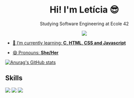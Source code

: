 ##

<h1 align="center">Hi! I'm Letícia 😎</h1>

<p align="center">Studying Software Engineering at Ecole 42</p>

<p align="center">
  <a href="https://t.me/let_franca" rel="nofollow">
    <img src="https://img.shields.io/badge/Telegram-2CA5E0?style=for-the-badge&logo=telegram&logoColor=white"/>
</p>

- 🌱 I’m currently learning: **C, HTML, CSS and Javascript**

- 😄 Pronouns: **She/Her**

[![Anurag's GitHub stats](https://github-readme-stats.vercel.app/api?username=Leticia-Franca&count_private=false&show_icons=true&theme=outrun&border_radius=30&title_color=ff64da)](https://github.com/anuraghazra/github-readme-stats)

<h2>Skills</h2>

<img src="https://img.shields.io/badge/C-00599C?style=for-the-badge&logo=c&logoColor=white"/> <img src="https://img.shields.io/badge/HTML5-E34F26?style=for-the-badge&logo=html5&logoColor=white"/> <img src="https://img.shields.io/badge/CSS3-1572B6?style=for-the-badge&logo=css3&logoColor=white" />
